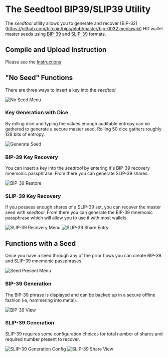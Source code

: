 # The Seedtool BIP39/SLIP39 Utility

The *seedtool* utility allows you to generate and recover [BIP-32]
(https://github.com/bitcoin/bips/blob/master/bip-0032.mediawiki) HD
wallet master seeds using
[BIP-39](https://github.com/bitcoin/bips/blob/master/bip-0039.mediawiki)
and
[SLIP-39](https://github.com/satoshilabs/slips/blob/master/slip-0039.md)
formats.

## Compile and Upload Instruction

Please see the [Instructions](build.md)

## "No Seed" Functions

There are three ways to insert a key into the *seedtool*:

![No Seed Menu](images/no-seed.png)

### Key Generation with Dice

By rolling dice and typing the values enough auditable entropy can be
gathered to generate a secure master seed.  Rolling 50 dice gathers
roughly 128 bits of entropy.

![Generate Seed](images/generate-seed.png)

### BIP-39 Key Recovery

You can insert a key into the *seedtool* by entering it's BIP-39
recovery mnemonic passphrase.  From there you can generate SLIP-39
shares.

![BIP-39 Restore](images/bip39-restore.png)

### SLIP-39 Key Recovery

If you possess enough shares of a SLIP-39 set, you can recover the
master seed with *seedtool*.  From there you can generate the BIP-39
mnemonic passphrase which will allow you to use it with most wallets.

![SLIP-39 Recovery Menu](images/slip39-restore-menu.png) ![SLIP-39 Share Entry](images/slip39-share-restore.png)

## Functions with a Seed

Once you have a seed through any of the prior flows you can create
BIP-39 and SLIP-39 mnemonic passphrases.

![Seed Present Menu](images/seed-present.png)

### BIP-39 Generation

The BIP-39 phrase is displayed and can be backed up in a secure
offline fashion (ie, hammering into metal).

![BIP-39 View](images/bip39-view.png)

### SLIP-39 Generation

SLIP-39 requires some configuration choices for total number of shares
and required number present to recover.

![SLIP-39 Generation Config](images/config-slip39.png) ![SLIP-39 Share View](images/slip39-share-view.png)
